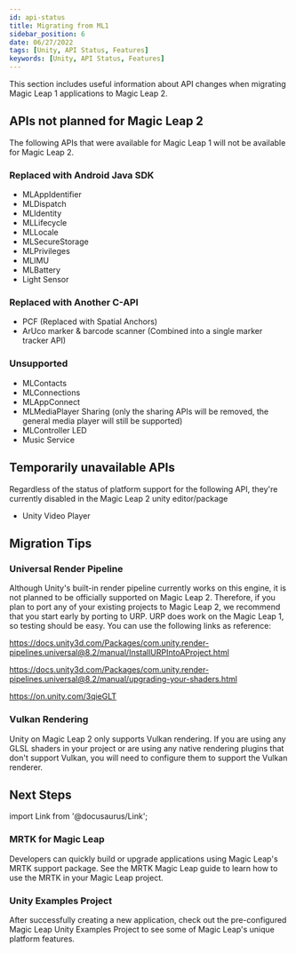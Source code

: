 ```yaml
---
id: api-status
title: Migrating from ML1
sidebar_position: 6
date: 06/27/2022
tags: [Unity, API Status, Features]
keywords: [Unity, API Status, Features]
---
```


This section includes useful information about API changes when migrating Magic Leap 1 applications to Magic Leap 2.

## APIs not planned for Magic Leap 2

The following APIs that were available for Magic Leap 1 will not be available for Magic Leap 2.

### Replaced with Android Java SDK

- MLAppIdentifier
- MLDispatch
- MLIdentity
- MLLifecycle
- MLLocale
- MLSecureStorage
- MLPrivileges
- MLIMU
- MLBattery
- Light Sensor

### Replaced with Another C-API

- PCF (Replaced with Spatial Anchors)
- ArUco marker & barcode scanner (Combined into a single marker tracker API)

### Unsupported

- MLContacts
- MLConnections
- MLAppConnect
- MLMediaPlayer Sharing (only the sharing APIs will be removed, the general media player will still be supported)
- MLController LED
- Music Service

## Temporarily unavailable APIs

Regardless of the status of platform support for the following API, they're currently disabled in the Magic Leap 2 unity editor/package

- Unity Video Player

## Migration Tips

### Universal Render Pipeline

Although Unity's built-in render pipeline currently works on this engine, it is not planned to be officially supported on Magic Leap 2. Therefore, if you plan to port any of your existing projects to Magic Leap 2, we recommend that you start early by porting to URP. URP does work on the Magic Leap 1, so testing should be easy. You can use the following links as reference:

<https://docs.unity3d.com/Packages/com.unity.render-pipelines.universal@8.2/manual/InstallURPIntoAProject.html>

<https://docs.unity3d.com/Packages/com.unity.render-pipelines.universal@8.2/manual/upgrading-your-shaders.html>

<https://on.unity.com/3qieGLT>

### Vulkan Rendering

Unity on Magic Leap 2 only supports Vulkan rendering. If you are using any GLSL shaders in your project or are using any native rendering plugins that don't support Vulkan, you will need to configure them to support the Vulkan renderer.

## Next Steps

import Link from '@docusaurus/Link';

<h3><Link to="/versioned_docs/version-03-Jan-2023/guides/third-party/mrtk/mrtk-setup"> MRTK for Magic Leap</Link> </h3>

Developers can quickly build or upgrade applications using Magic Leap's MRTK support package. See the MRTK Magic Leap guide to learn how to use the MRTK in your Magic Leap project.

<h3><Link to="/versioned_docs/version-03-Jan-2023/guides/unity/sdk-example-scenes/sdk-install-setup"> Unity Examples Project</Link> </h3>

After successfully creating a new application, check out the pre-configured Magic Leap Unity Examples Project to see some of Magic Leap's unique platform features.

